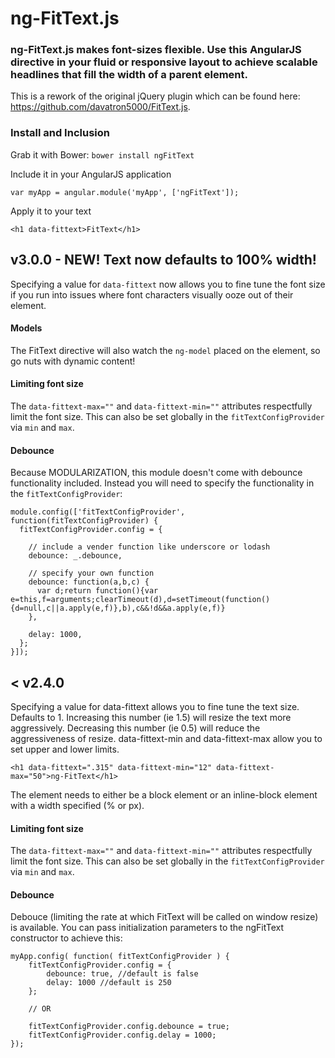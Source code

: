 # ng-FitText.js

### ng-FitText.js makes font-sizes flexible. Use this AngularJS directive in your fluid or responsive layout to achieve scalable headlines that fill the width of a parent element.

This is a rework of the original jQuery plugin which can be found here: https://github.com/davatron5000/FitText.js.

### Install and Inclusion

Grab it with Bower: `bower install ngFitText`

Include it in your AngularJS application

    var myApp = angular.module('myApp', ['ngFitText']);

Apply it to your text

    <h1 data-fittext>FitText</h1>
    
## v3.0.0 - NEW! Text now defaults to 100% width!

Specifying a value for `data-fittext` now allows you to fine tune the font size if you run into issues where font characters visually ooze out of their element.

#### Models

The FitText directive will also watch the `ng-model` placed on the element, so go nuts with dynamic content! 

#### Limiting font size

The `data-fittext-max=""` and `data-fittext-min=""` attributes respectfully limit the font size. This can also be set globally in the `fitTextConfigProvider` via `min` and `max`.

#### Debounce

Because MODULARIZATION, this module doesn't come with debounce functionality included. Instead you will need to specify the functionality in the `fitTextConfigProvider`:

    module.config(['fitTextConfigProvider', function(fitTextConfigProvider) {
      fitTextConfigProvider.config = {
        
        // include a vender function like underscore or lodash
        debounce: _.debounce,
        
        // specify your own function
        debounce: function(a,b,c) {
          var d;return function(){var e=this,f=arguments;clearTimeout(d),d=setTimeout(function(){d=null,c||a.apply(e,f)},b),c&&!d&&a.apply(e,f)}
        },
        
        delay: 1000,
      };
    }]);
    

## < v2.4.0

Specifying a value for data-fittext allows you to fine tune the text size. Defaults to 1. Increasing this number (ie 1.5) will resize the text more aggressively. Decreasing this number (ie 0.5) will reduce the aggressiveness of resize. data-fittext-min and data-fittext-max allow you to set upper and lower limits.

    <h1 data-fittext=".315" data-fittext-min="12" data-fittext-max="50">ng-FitText</h1>

The element needs to either be a block element or an inline-block element with a width specified (% or px).

#### Limiting font size

The `data-fittext-max=""` and `data-fittext-min=""` attributes respectfully limit the font size. This can also be set globally in the `fitTextConfigProvider` via `min` and `max`.

#### Debounce

Debouce (limiting the rate at which FitText will be called on window resize) is available. You can pass initialization parameters to the ngFitText constructor to achieve this:

    myApp.config( function( fitTextConfigProvider ) {
        fitTextConfigProvider.config = {
            debounce: true, //default is false
            delay: 1000 //default is 250
        };

        // OR

        fitTextConfigProvider.config.debounce = true;
        fitTextConfigProvider.config.delay = 1000;
    });
